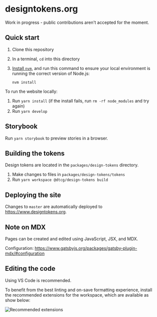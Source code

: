 # designtokens.org

Work in progress - public contributions aren't accepted for the moment.

## Quick start

1. Clone this repository
1. In a terminal, `cd` into this directory
1. [Install `nvm`](https://github.com/nvm-sh/nvm#install--update-script), and run this command to ensure your local environment is running the correct version of Node.js:

   ```
   nvm install
   ```

To run the website locally:

1. Run `yarn install` (if the install fails, run `rm -rf node_modules` and try again)
1. Run `yarn develop`

## Storybook

Run `yarn storybook` to preview stories in a browser.

## Building the tokens

Design tokens are located in the `packages/design-tokens` directory.

1. Make changes to files in `packages/design-tokens/tokens`
1. Run `yarn workspace @dtcg/design-tokens build`

## Deploying the site

Changes to `master` are automatically deployed to https://www.designtokens.org.

## Note on MDX

Pages can be created and edited using JavaScript, JSX, and MDX.

Configuration: https://www.gatsbyjs.org/packages/gatsby-plugin-mdx/#configuration

## Editing the code

Using VS Code is recommended.

To benefit from the best linting and on-save formatting experience, install the recommended extensions for the workspace, which are available as show below:

![Recommended extensions](https://code.visualstudio.com/assets/docs/editor/extension-gallery/recommendations.png)
